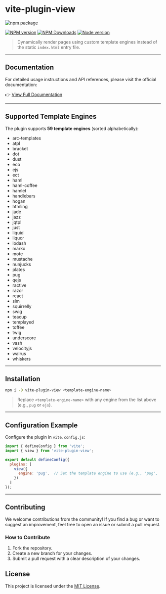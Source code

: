 # vite-plugin-view

[![npm package](https://nodei.co/npm/vite-plugin-view.png?downloads=true&downloadRank=true&stars=true)](https://www.npmjs.com/package/vite-plugin-view)

[![NPM version](https://img.shields.io/npm/v/vite-plugin-view.svg?style=flat)](https://npmjs.org/package/vite-plugin-view)
[![NPM Downloads](https://img.shields.io/npm/dm/vite-plugin-view.svg?style=flat)](https://npmjs.org/package/vite-plugin-view)
[![Node version](https://img.shields.io/node/v/vite-plugin-view.svg?style=flat)](https://npmjs.org/package/vite-plugin-view)

> Dynamically render pages using custom template engines instead of the static `index.html` entry file.

---

## Documentation

For detailed usage instructions and API references, please visit the official documentation:

👉 [View Full Documentation](https://fengxinming.github.io/vite-plugins/plugins/vite-plugin-view/quick-start)

---

## Supported Template Engines
The plugin supports **59 template engines** (sorted alphabetically):

* arc-templates
* atpl
* bracket
* dot
* dust
* eco
* ejs
* ect
* haml
* haml-coffee
* hamlet
* handlebars
* hogan
* htmling
* jade
* jazz
* jqtpl
* just
* liquid
* liquor
* lodash
* marko
* mote
* mustache
* nunjucks
* plates
* pug
* qejs
* ractive
* razor
* react
* slm
* squirrelly
* swig
* teacup
* templayed
* toffee
* twig
* underscore
* vash
* velocityjs
* walrus
* whiskers

---

## Installation

```bash
npm i -D vite-plugin-view <template-engine-name>
```

> Replace `<template-engine-name>` with any engine from the list above (e.g., `pug` or `ejs`).

---

## Configuration Example
Configure the plugin in `vite.config.js`:

```javascript
import { defineConfig } from 'vite';
import { view } from 'vite-plugin-view';

export default defineConfig({
  plugins: [
    view({
      engine: 'pug',  // Set the template engine to use (e.g., 'pug', 'ejs', etc.)
    })
  ]
});
```

---

## Contributing

We welcome contributions from the community! If you find a bug or want to suggest an improvement, feel free to open an issue or submit a pull request.

### How to Contribute
1. Fork the repository.
2. Create a new branch for your changes.
3. Submit a pull request with a clear description of your changes.

## License

This project is licensed under the [MIT License](LICENSE).
